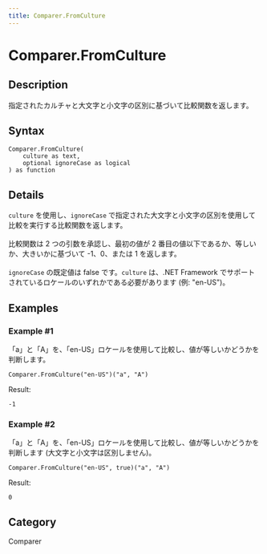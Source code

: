 ```yaml
---
title: Comparer.FromCulture
---
```


# Comparer.FromCulture


## Description

指定されたカルチャと大文字と小文字の区別に基づいて比較関数を返します。


## Syntax

```powerquery
Comparer.FromCulture(
    culture as text,
    optional ignoreCase as logical
) as function
```


## Details

<code>culture</code> を使用し、<code>ignoreCase</code> で指定された大文字と小文字の区別を使用して比較を実行する比較関数を返します。<br />      <br />      比較関数は 2 つの引数を承認し、最初の値が 2 番目の値以下であるか、等しいか、大きいかに基づいて -1、0、または 1 を返します。<br />      <br />      <code>ignoreCase</code> の既定値は false です。<code>culture</code> は、.NET Framework でサポートされているロケールのいずれかである必要があります (例: "en-US")。    


## Examples

### Example #1 
「a」と「A」を、「en-US」ロケールを使用して比較し、値が等しいかどうかを判断します。
```powerquery
Comparer.FromCulture("en-US")("a", "A")
```

Result: 
```powerquery
-1
```


### Example #2 
「a」と「A」を、「en-US」ロケールを使用して比較し、値が等しいかどうかを判断します (大文字と小文字は区別しません)。
```powerquery
Comparer.FromCulture("en-US", true)("a", "A")
```

Result: 
```powerquery
0
```




## Category
Comparer
